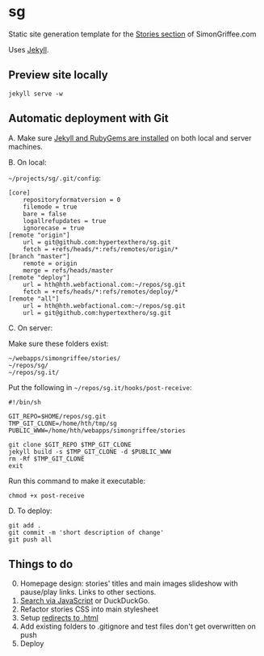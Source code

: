 # sg

Static site generation template for the [Stories section](http://simongriffee.com/stories/) of SimonGriffee.com

Uses [Jekyll](http://jekyllrb.com/).

## Preview site locally

    jekyll serve -w

## Automatic deployment with Git

A. Make sure [Jekyll and RubyGems are installed](http://jekyllrb.com/docs/installation/) on both local and server machines.

B. On local:

`~/projects/sg/.git/config`:

    [core]
        repositoryformatversion = 0
        filemode = true
        bare = false
        logallrefupdates = true
        ignorecase = true
    [remote "origin"]
        url = git@github.com:hypertexthero/sg.git
        fetch = +refs/heads/*:refs/remotes/origin/*
    [branch "master"]
        remote = origin
        merge = refs/heads/master
    [remote "deploy"]
        url = hth@hth.webfactional.com:~/repos/sg.git
        fetch = +refs/heads/*:refs/remotes/deploy/*
    [remote "all"]
        url = hth@hth.webfactional.com:~/repos/sg.git
        url = git@github.com:hypertexthero/sg.git

C. On server:

Make sure these folders exist:

`~/webapps/simongriffee/stories/`  
`~/repos/sg/`  
`~/repos/sg.it/`

Put the following in `~/repos/sg.it/hooks/post-receive`:

    #!/bin/sh

    GIT_REPO=$HOME/repos/sg.git
    TMP_GIT_CLONE=/home/hth/tmp/sg
    PUBLIC_WWW=/home/hth/webapps/simongriffee/stories

    git clone $GIT_REPO $TMP_GIT_CLONE
    jekyll build -s $TMP_GIT_CLONE -d $PUBLIC_WWW
    rm -Rf $TMP_GIT_CLONE
    exit

Run this command to make it executable:

    chmod +x post-receive

D. To deploy:

    git add .
    git commit -m 'short description of change'
    git push all

## Things to do

0. Homepage design: stories' titles and main images slideshow with pause/play links. Links to other sections.
1. [Search via JavaScript](http://developmentseed.org/blog/2011/09/09/jekyll-github-pages/) or DuckDuckGo.
2. Refactor stories CSS into main stylesheet
3. Setup [redirects to .html](http://stackoverflow.com/a/16773980)
4. Add existing folders to .gitignore and test files don't get overwritten on push
5. Deploy